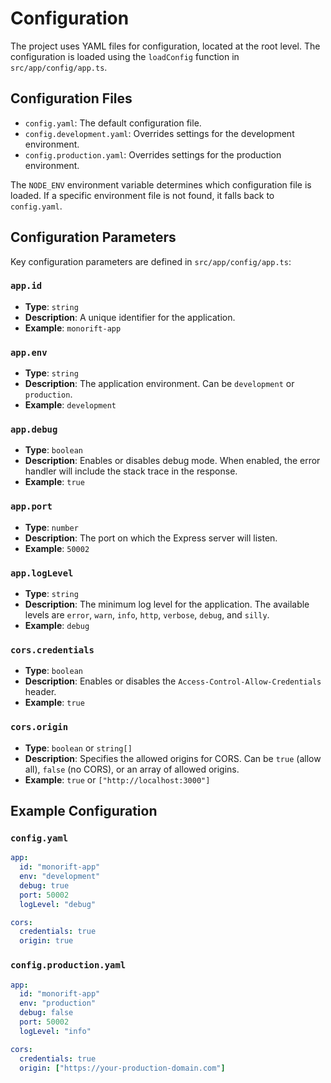 # Configuration

The project uses YAML files for configuration, located at the root level. The configuration is loaded using the `loadConfig` function in `src/app/config/app.ts`.

## Configuration Files

-   `config.yaml`: The default configuration file.
-   `config.development.yaml`: Overrides settings for the development environment.
-   `config.production.yaml`: Overrides settings for the production environment.

The `NODE_ENV` environment variable determines which configuration file is loaded. If a specific environment file is not found, it falls back to `config.yaml`.

## Configuration Parameters

Key configuration parameters are defined in `src/app/config/app.ts`:

### `app.id`

-   **Type**: `string`
-   **Description**: A unique identifier for the application.
-   **Example**: `monorift-app`

### `app.env`

-   **Type**: `string`
-   **Description**: The application environment. Can be `development` or `production`.
-   **Example**: `development`

### `app.debug`

-   **Type**: `boolean`
-   **Description**: Enables or disables debug mode. When enabled, the error handler will include the stack trace in the response.
-   **Example**: `true`

### `app.port`

-   **Type**: `number`
-   **Description**: The port on which the Express server will listen.
-   **Example**: `50002`

### `app.logLevel`

-   **Type**: `string`
-   **Description**: The minimum log level for the application. The available levels are `error`, `warn`, `info`, `http`, `verbose`, `debug`, and `silly`.
-   **Example**: `debug`

### `cors.credentials`

-   **Type**: `boolean`
-   **Description**: Enables or disables the `Access-Control-Allow-Credentials` header.
-   **Example**: `true`

### `cors.origin`

-   **Type**: `boolean` or `string[]`
-   **Description**: Specifies the allowed origins for CORS. Can be `true` (allow all), `false` (no CORS), or an array of allowed origins.
-   **Example**: `true` or `["http://localhost:3000"]`

## Example Configuration

### `config.yaml`

```yaml
app:
  id: "monorift-app"
  env: "development"
  debug: true
  port: 50002
  logLevel: "debug"

cors:
  credentials: true
  origin: true
```

### `config.production.yaml`

```yaml
app:
  id: "monorift-app"
  env: "production"
  debug: false
  port: 50002
  logLevel: "info"

cors:
  credentials: true
  origin: ["https://your-production-domain.com"]
```

